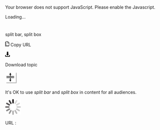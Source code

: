 Your browser does not support JavaScript. Please enable the Javascript.

Loading...

# 

split bar, split box

![Copy URL](media/split-bar-split-box/Copy.png)
Copy URL

![Download](media/split-bar-split-box/Download.png)

Download topic

![](media/split-bar-split-box/1404636417.png)

It's OK to use *split bar* and *split box* in content for all audiences.

![In progress](media/split-bar-split-box/activity-large.gif)

URL :
